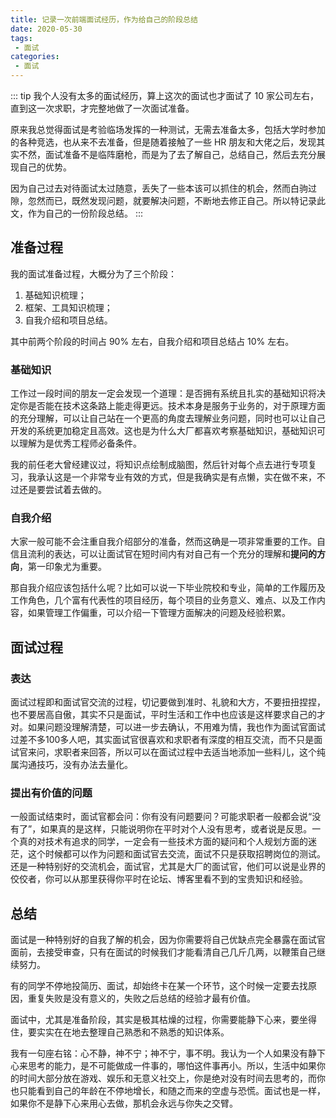 ```yaml
---
title: 记录一次前端面试经历，作为给自己的阶段总结
date: 2020-05-30
tags:
 - 面试
categories: 
 - 面试
---
```


::: tip
我个人没有太多的面试经历，算上这次的面试也才面试了 10 家公司左右，直到这一次求职，才完整地做了一次面试准备。

原来我总觉得面试是考验临场发挥的一种测试，无需去准备太多，包括大学时参加的各种竞选，也从来不去准备，但是随着接触了一些 HR 朋友和大佬之后，发现其实不然，面试准备不是临阵磨枪，而是为了去了解自己，总结自己，然后去充分展现自己的优势。

因为自己过去对待面试太过随意，丢失了一些本该可以抓住的机会，然而白驹过隙，忽然而已，既然发现问题，就要解决问题，不断地去修正自己。所以特记录此文，作为自己的一份阶段总结。
:::

## 准备过程

我的面试准备过程，大概分为了三个阶段：

1. 基础知识梳理；
2. 框架、工具知识梳理；
3. 自我介绍和项目总结。

其中前两个阶段的时间占 90% 左右，自我介绍和项目总结占 10% 左右。

### 基础知识

工作过一段时间的朋友一定会发现一个道理：是否拥有系统且扎实的基础知识将决定你是否能在技术这条路上能走得更远。技术本身是服务于业务的，对于原理方面的充分理解，可以让自己站在一个更高的角度去理解业务问题，同时也可以让自己开发的系统更加稳定且高效。这也是为什么大厂都喜欢考察基础知识，基础知识可以理解为是优秀工程师必备条件。

我的前任老大曾经建议过，将知识点绘制成脑图，然后针对每个点去进行专项复习，我承认这是一个非常专业有效的方式，但是我确实是有点懒，实在做不来，不过还是要尝试着去做的。

### 自我介绍

大家一般可能不会注重自我介绍部分的准备，然而这确是一项非常重要的工作。自信且流利的表达，可以让面试官在短时间内有对自己有一个充分的理解和**提问的方向**，第一印象尤为重要。

那自我介绍应该包括什么呢？比如可以说一下毕业院校和专业，简单的工作履历及工作角色，几个富有代表性的项目经历，每个项目的业务意义、难点、以及工作内容，如果管理工作偏重，可以介绍一下管理方面解决的问题及经验积累。

## 面试过程

### 表达

面试过程即和面试官交流的过程，切记要做到准时、礼貌和大方，不要扭扭捏捏，也不要居高自傲，其实不只是面试，平时生活和工作中也应该是这样要求自己的才对。如果问题没理解清楚，可以进一步去确认，不用难为情，我也作为面试官面试过差不多100多人吧，其实面试官很喜欢和求职者有深度的相互交流，而不只是面试官来问，求职者来回答，所以可以在面试过程中去适当地添加一些料儿，这个纯属沟通技巧，没有办法去量化。

### 提出有价值的问题

一般面试结束时，面试官都会问：你有没有问题要问？可能求职者一般都会说“没有了”，如果真的是这样，只能说明你在平时对个人没有思考，或者说是反思。一个真的对技术有追求的同学，一定会有一些技术方面的疑问和个人规划方面的迷茫，这个时候都可以作为问题和面试官去交流，面试不只是获取招聘岗位的测试。还是一种特别好的交流机会，面试官，尤其是大厂的面试官，他们可以说是业界的佼佼者，你可以从那里获得你平时在论坛、博客里看不到的宝贵知识和经验。

## 总结

面试是一种特别好的自我了解的机会，因为你需要将自己优缺点完全暴露在面试官面前，去接受审查，只有在面试的时候我们才能看清自己几斤几两，以鞭策自己继续努力。

有的同学不停地投简历、面试，却始终卡在某一个环节，这个时候一定要去找原因，重复失败是没有意义的，失败之后总结的经验才最有价值。

面试中，尤其是准备阶段，其实是极其枯燥的过程，你需要能静下心来，要坐得住，要实实在在地去整理自己熟悉和不熟悉的知识体系。

我有一句座右铭：心不静，神不宁；神不宁，事不明。我认为一个人如果没有静下心来思考的能力，是不可能做成一件事的，哪怕这件事再小。所以，生活中如果你的时间大部分放在游戏、娱乐和无意义社交上，你是绝对没有时间去思考的，而你也只能看到自己的年龄在不停地增长，和随之而来的空虚与恐慌。面试也是一样，如果你不是静下心来用心去做，那机会永远与你失之交臂。
